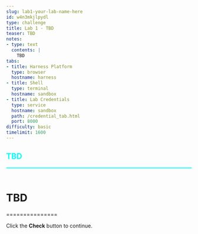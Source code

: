 ```yaml
---
slug: lab1-your-lab-name-here
id: w4n3mkjlpydl
type: challenge
title: Lab 1 - TBD
teaser: TBD
notes:
- type: text
  contents: |
    TBD
tabs:
- title: Harness Platform
  type: browser
  hostname: harness
- title: Shell
  type: terminal
  hostname: sandbox
- title: Lab Credentials
  type: service
  hostname: sandbox
  path: /credential_tab.html
  port: 8000
difficulty: basic
timelimit: 1600
---
```


<style type="text/css" rel="stylesheet">
hr.cyan { background-color: cyan; color: cyan; height: 2px; margin-bottom: -10px; }
h2.cyan { color: cyan; }
</style><h2 class="cyan">TBD</h2>
<hr class="cyan">
<br><br>

# TBD

===============

Click the **Check** button to continue.
